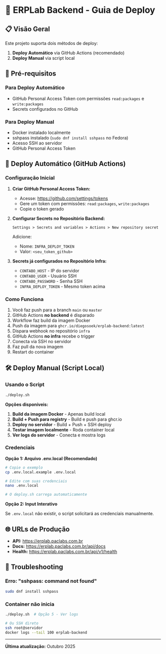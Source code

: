 # 🚀 ERPLab Backend - Guia de Deploy

## 📋 Visão Geral

Este projeto suporta dois métodos de deploy:

1. **Deploy Automático** via GitHub Actions (recomendado)
2. **Deploy Manual** via script local

## 🔧 Pré-requisitos

### Para Deploy Automático

- GitHub Personal Access Token com permissões `read:packages` e `write:packages`
- Secrets configurados no GitHub

### Para Deploy Manual

- Docker instalado localmente
- sshpass instalado (`sudo dnf install sshpass` no Fedora)
- Acesso SSH ao servidor
- GitHub Personal Access Token

## 🤖 Deploy Automático (GitHub Actions)

### Configuração Inicial

1. **Criar GitHub Personal Access Token:**
   - Acesse: https://github.com/settings/tokens
   - Gere um token com permissões: `read:packages`, `write:packages`
   - Copie o token gerado

2. **Configurar Secrets no Repositório Backend:**

   ```
   Settings > Secrets and variables > Actions > New repository secret
   ```

   Adicione:
   - Nome: `INFRA_DEPLOY_TOKEN`
   - Valor: `<seu_token_github>`

3. **Secrets já configurados no Repositório Infra:**
   - `CONTABO_HOST` - IP do servidor
   - `CONTABO_USER` - Usuário SSH
   - `CONTABO_PASSWORD` - Senha SSH
   - `INFRA_DEPLOY_TOKEN` - Mesmo token acima

### Como Funciona

1. Você faz push para a branch `main` ou `master`
2. GitHub Actions **no backend** é disparado
3. Workflow faz build da imagem Docker
4. Push da imagem para `ghcr.io/diegosoek/erplab-backend:latest`
5. Dispara webhook no repositório `infra`
6. GitHub Actions **no infra** recebe o trigger
7. Conecta via SSH no servidor
8. Faz pull da nova imagem
9. Restart do container

## 🛠️ Deploy Manual (Script Local)

### Usando o Script

```bash
./deploy.sh
```

**Opções disponíveis:**

1. **Build da imagem Docker** - Apenas build local
2. **Build + Push para registry** - Build e push para ghcr.io
3. **Deploy no servidor** - Build + Push + SSH deploy
4. **Testar imagem localmente** - Roda container local
5. **Ver logs do servidor** - Conecta e mostra logs

### Credenciais

**Opção 1: Arquivo .env.local (Recomendado)**

```bash
# Copie o exemplo
cp .env.local.example .env.local

# Edite com suas credenciais
nano .env.local

# O deploy.sh carrega automaticamente
```

**Opção 2: Input Interativo**

Se `.env.local` não existir, o script solicitará as credenciais manualmente.

## 🌐 URLs de Produção

- **API:** https://erplab.paclabs.com.br
- **Docs:** https://erplab.paclabs.com.br/api/docs
- **Health:** https://erplab.paclabs.com.br/api/v1/health

## 🐛 Troubleshooting

### Erro: "sshpass: command not found"

```bash
sudo dnf install sshpass
```

### Container não inicia

```bash
./deploy.sh  # Opção 5 - Ver logs

# Ou SSH direto
ssh root@servidor
docker logs --tail 100 erplab-backend
```

---

**Última atualização:** Outubro 2025
